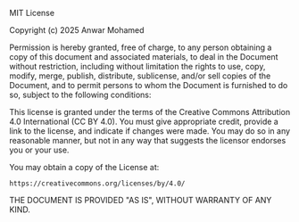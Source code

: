 MIT License

Copyright (c) 2025 Anwar Mohamed

Permission is hereby granted, free of charge, to any person obtaining a copy
of this document and associated materials, to deal in the Document without restriction,
including without limitation the rights to use, copy, modify, merge, publish, distribute, sublicense,
and/or sell copies of the Document, and to permit persons to whom the Document is furnished to do so,
subject to the following conditions:

This license is granted under the terms of the Creative Commons Attribution 4.0 International (CC BY 4.0).
You must give appropriate credit, provide a link to the license, and indicate if changes were made.
You may do so in any reasonable manner, but not in any way that suggests the licensor endorses you or your use.

You may obtain a copy of the License at:

    https://creativecommons.org/licenses/by/4.0/

THE DOCUMENT IS PROVIDED "AS IS", WITHOUT WARRANTY OF ANY KIND.

